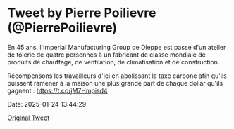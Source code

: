 # Tweet by Pierre Poilievre (@PierrePoilievre)

En 45 ans, l'Imperial Manufacturing Group de Dieppe est passé d'un atelier de tôlerie de quatre personnes à un fabricant de classe mondiale de produits de chauffage, de ventilation, de climatisation et de construction.

Récompensons les travailleurs d'ici en abolissant la taxe carbone afin qu'ils puissent ramener à la maison une plus grande part de chaque dollar qu'ils gagnent : https://t.co/jM7Hmpisd4

Date: 2025-01-24 13:44:29

[Original Tweet](https://x.com/PierrePoilievre/status/1882786553262432326)
